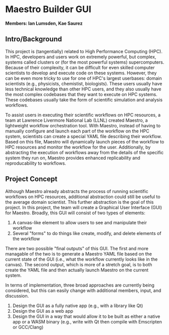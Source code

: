 # Maestro Builder GUI

**Members: Ian Lumsden, Kae Saurez**

## Intro/Background

This project is (tangentially) related to High Performance Computing (HPC). In HPC, developers and users work on extremely powerful, but complex, systems called
clusters or (for the most powerful systems) supercomputers. Because of their complexity, it can be difficult for even skilled computer scientists to develop
and execute code on these systems. However, they can be even more tricky to use for one of HPC's largest userbases: domain scientists (e.g., physicists, chemistist, biologists).
These users usually have less technical knowledge than other HPC users, and they also usually have the most complex codebases that they want to execute on HPC systems.
These codebases usually take the form of scientific simulation and analysis workflows.

To assist users in executing their scientific workflows on HPC resources, a team at Lawrence Livermore National Lab (LLNL) created Maestro, a lightweight workflow orchestration
tool. With Maestro, instead of having to manually configure and launch each part of the workflow on the HPC system, scientists can create a special YAML file describing their
workflow. Based on this file, Maestro will dynamically launch pieces of the workflow to HPC resources and monitor the workflow for the user. Additionally, by abstracting
the execution of workflows away from the details of the specific system they run on, Maestro provides enhanced replicability and reproducability to workflows.

## Project Concept

Although Maestro already abstracts the process of running scientific workflows on HPC resources, additional abstraction could still be useful to the average domain scientist.
This further abstraction is the goal of this project. In this project, the team will create a Graphical User Interface (GUI) for Maestro. Broadly, this GUI will consist of
two types of elements: 
1. A canvas-like element to allow users to see and manipulate their workflow
2. Several "forms" to do things like create, modify, and delete elements of the workflow

There are two possible "final outputs" of this GUI. The first and more managable of the two is to generate a Maestro YAML file based on the current state of the GUI (i.e.,
what the workflow currently looks like in the canvas). The second output, which is more of a stretch goal, is to both create the YAML file and then actually launch Maestro
on the current system.

In terms of implementation, three broad approaches are currently being considered, but this can easily change with additional members, input, and discussion.
1. Design the GUI as a fully native app (e.g., with a library like Qt)
2. Design the GUI as a web app
3. Design the GUI in a way that would allow it to be built as either a native app or a WASM binary (e.g., write with Qt then compile with Emscripten or GCC/Clang)
